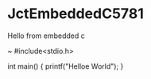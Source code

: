 # JctEmbeddedC5781


Hello from embedded c

~ #include<stdio.h>

int main()
{
   printf("Helloe World");
}
